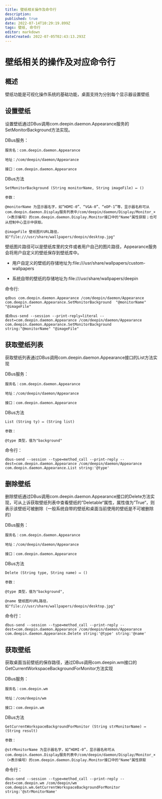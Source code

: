 ```yaml
---
title: 壁纸相关操作及命令行
description: 
published: true
date: 2022-07-14T10:29:19.899Z
tags: 壁纸, 命令行
editor: markdown
dateCreated: 2022-07-05T02:43:13.293Z
---
```


# 壁纸相关的操作及对应命令行

## 概述

壁纸功能是可视化操作系统的基础功能，桌面支持为分别每个显示器设置壁纸

## 设置壁纸

设置壁纸通过DBus调用com.deepin.daemon.Appearance服务的SetMonitorBackground方法实现。

DBus服务：
```
服务名：com.deepin.daemon.Appearance

地址：/com/deepin/daemon/Appearance

接口：com.deepin.daemon.Appearance
```
DBus方法
```
SetMonitorBackground (String monitorName, String imageFile) ↦ ()

参数：

@monitorName 为显示器名字，如“HDMI-0”、“VGA-0”、“eDP-1”等，显示器名称可从com.deepin.daemon.Display服务列表中/com/deepin/daemon/Display/Monitor_×（×表示编号）的com.deepin.daemon.Display.Monitor接口中的"Name"属性获取；也可从控制中心显示中获取。

@imageFile 壁纸图片URL路径，如"file:///usr/share/wallpapers/deepin/desktop.jpg"
```

壁纸图片路径可以是壁纸库里的文件或者用户自己的图片路径，Appearance服务会将用户自定义的壁纸保存到壁纸库中。

- 用户自定义的壁纸的存储地址为:file:///usr/share/wallpapers/custom-wallpapers

- 系统自带的壁纸的存储地址为:file:///usr/share/wallpapers/deepin

命令行:

```
qdbus com.deepin.daemon.Appearance /com/deepin/daemon/Appearance com.deepin.daemon.Appearance.SetMonitorBackground  "@monitorName" "@imageFile"

或dbus-send --session --print-reply=literal --dest=com.deepin.daemon.Appearance /com/deepin/daemon/Appearance   com.deepin.daemon.Appearance.SetMonitorBackground string:"@monitorName" "@imageFile"
```

## 获取壁纸列表

获取壁纸列表通过DBus调用com.deepin.daemon.Appearance接口的List方法实现

DBus服务：
```
服务名：com.deepin.daemon.Appearance

地址：/com/deepin/daemon/Appearance

接口：com.deepin.daemon.Appearance
```
DBus方法
```
List (String ty) ↦ (String list)

参数：

@type 类型，值为"background"
```
命令行：
```linux
dbus-send --session --type=method_call --print-reply --dest=com.deepin.daemon.Appearance /com/deepin/daemon/Appearance  com.deepin.daemon.Appearance.List string:'@type'
```

## 删除壁纸

删除壁纸通过DBus调用com.deepin.daemon.Appearance接口的Delete方法实现，可从上诉获取壁纸列表中查看壁纸的”Deletable“属性，属性值为”True“，则表示该壁纸可被删除（一般系统自带的壁纸和桌面当前使用的壁纸是不可被删除的）

DBus服务：

```
服务名：com.deepin.daemon.Appearance

地址：/com/deepin/daemon/Appearance

接口：com.deepin.daemon.Appearance
```

DBus方法

```
Delete (String type, String name) ↦ ()

参数：

@type 类型，值为"background",

@name 壁纸图片URL路径，如"file:///usr/share/wallpapers/deepin/desktop.jpg"
```

命令行：

```
dbus-send --session --type=method_call --print-reply --dest=com.deepin.daemon.Appearance /com/deepin/daemon/Appearance  com.deepin.daemon.Appearance.Delete string:'@type' string:'@name'
```



## 获取壁纸

获取桌面当前壁纸的保存路径，通过DBus调用com.deepin.wm接口的GetCurrentWorkspaceBackgroundForMonitor方法实现

DBus服务：

```
服务名：com.deepin.wm

地址：/com/deepin/wm

接口：com.deepin.wm
```

DBus方法

```
GetCurrentWorkspaceBackgroundForMonitor (String strMonitorName) ↦ (String result)

参数：

@strMonitorName 为显示器名字，如“HDMI-0”，显示器名称可从com.deepin.daemon.Display服务列表中/com/deepin/daemon/Display/Monitor_×（×表示编号）的com.deepin.daemon.Display.Monitor接口中的"Name"属性获取
```
命令行：
```
dbus-send --session --type=method_call --print-reply --dest=com.deepin.wm /com/deepin/wm  com.deepin.wm.GetCurrentWorkspaceBackgroundForMonitor string:'@strMonitorName' 
```



